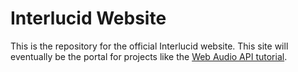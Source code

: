 # Interlucid Website

This is the repository for the official Interlucid website.  This site will eventually be the portal for projects like the [Web Audio API tutorial](https://web-audio-api.firebaseapp.com/).
